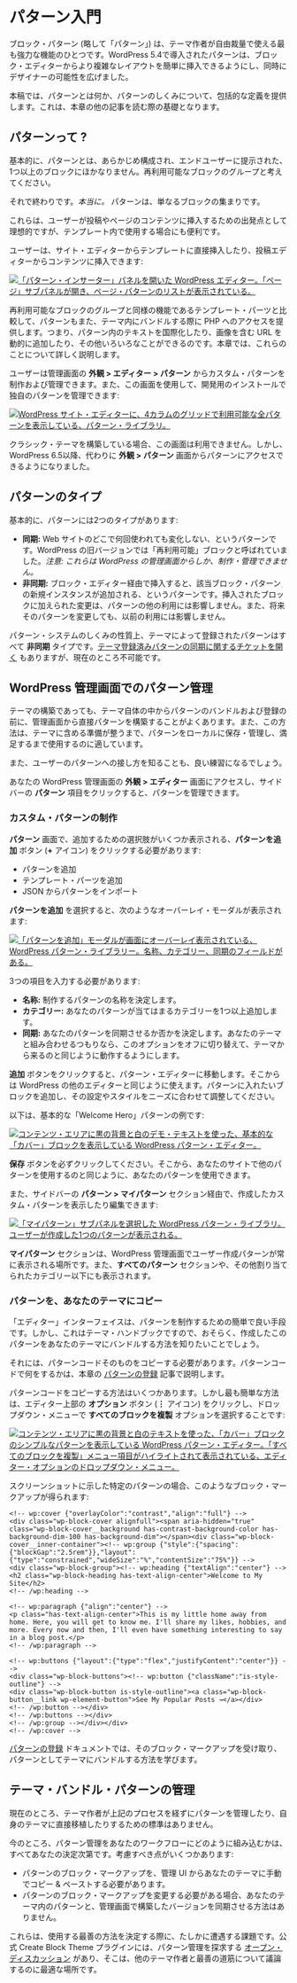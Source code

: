 <!-- 
# Introduction to Patterns
 -->

# パターン入門

<!-- 
Block patterns (“patterns,” for short) are one of the most powerful features at a theme author’s disposal. Introduced in WordPress 5.4, patterns made it easier for users to insert more complex layouts from the block editor while opening a world of possibilities to designers.
 -->

ブロック・パターン (略して「パターン」) は、テーマ作者が自由裁量で使える最も強力な機能のひとつです。WordPress 5.4で導入されたパターンは、ブロック・エディターからより複雑なレイアウトを簡単に挿入できるようにし、同時にデザイナーの可能性を広げました。

<!-- 
This article provides an overarching definition of what patterns are and how they work. This will serve as a foundation as you read through the other articles in this chapter.
 -->

本稿では、パターンとは何か、パターンのしくみについて、包括的な定義を提供します。これは、本章の他の記事を読む際の基礎となります。

<!-- 
## What are patterns?
 -->

## パターンって ?

<!-- 
Essentially, a pattern is nothing more than one or more blocks that have been pre-configured and presented to the end-user. Think of them as reusable groups of blocks.
 -->

基本的に、パターンとは、あらかじめ構成され、エンドユーザーに提示された、1つ以上のブロックにほかなりません。再利用可能なブロックのグループと考えてください。

<!-- 
And that’s it. *Really.* Patterns are just groups of blocks.
 -->

それで終わりです。*本当に。* パターンは、単なるブロックの集まりです。

<!-- 
They are ideal as starting points for users to insert into their post and page content, but they are also useful when used inside of templates.
 -->

これらは、ユーザーが投稿やページのコンテンツに挿入するための出発点として理想的ですが、テンプレート内で使用する場合にも便利です。

<!-- 
Users can insert them directly into a template from the Site Editor or into their content from the Post Editor:
 -->

ユーザーは、サイト・エディターからテンプレートに直接挿入したり、投稿エディターからコンテンツに挿入できます:

<!-- 
[![WordPress editor with the Patterns inserter panel open. The Page sub-panel is open and shows a list of page patterns.](https://i0.wp.com/developer.wordpress.org/files/2024/04/pattern-inserter.jpg?resize=2048%2C1019&ssl=1)](https://i0.wp.com/developer.wordpress.org/files/2024/04/pattern-inserter.jpg?ssl=1)
 -->

[![「パターン・インサーター」パネルを開いた WordPress エディター。「ページ」サブパネルが開き、ページ・パターンのリストが表示されている。](https://i0.wp.com/developer.wordpress.org/files/2024/04/pattern-inserter.jpg?resize=2048%2C1019&ssl=1)](https://i0.wp.com/developer.wordpress.org/files/2024/04/pattern-inserter.jpg?ssl=1)

<!-- 
In comparison to template parts, which is a similar feature for reusable groups of blocks, patterns also give you access to PHP when you bundle them inside a theme. This means that you can internationalize text within them, dynamically add URLs to include images, and more. And you will learn more about these things throughout this chapter.
 -->

再利用可能なブロックのグループと同様の機能であるテンプレート・パーツと比較して、パターンもまた、テーマ内にバンドルする際に PHP へのアクセスを提供します。つまり、パターン内のテキストを国際化したり、画像を含む URL を動的に追加したり、その他いろいろなことができるのです。本章では、これらのことについて詳しく説明します。

<!-- 
Note that users can create and manage custom patterns from the **Appearance > Editor > Patterns** screen in the admin. You can also use this screen to manage your own patterns in your development install:
 -->

ユーザーは管理画面の **外観 > エディター > パターン** からカスタム・パターンを制作および管理できます。また、この画面を使用して、開発用のインストールで独自のパターンを管理できます:

<!-- 
[![Pattern library in the WordPress site editor, which shows a 4-column grid of all available patterns.](https://i0.wp.com/developer.wordpress.org/files/2024/04/pattern-libary.jpg?resize=2048%2C1060&ssl=1)](https://i0.wp.com/developer.wordpress.org/files/2024/04/pattern-libary.jpg?ssl=1)
 -->

[![WordPress サイト・エディターに、4カラムのグリッドで利用可能な全パターンを表示している、パターン・ライブラリ。](https://i0.wp.com/developer.wordpress.org/files/2024/04/pattern-libary.jpg?resize=2048%2C1060&ssl=1)](https://i0.wp.com/developer.wordpress.org/files/2024/04/pattern-libary.jpg?ssl=1)

<!-- 
If you are building a classic theme, this screen is unavailable. But, as of WordPress 6.5, you can access patterns through the **Appearance > Patterns** screen instead.
 -->

クラシック・テーマを構築している場合、この画面は利用できません。しかし、WordPress 6.5以降、代わりに **外観 > パターン** 画面からパターンにアクセスできるようになりました。

<!-- 
## Types of patterns
 -->

## パターンのタイプ

<!-- 
Essentially, there are two types of patterns:
 -->

基本的に、パターンには2つのタイプがあります:

<!-- 
*   **Synced:** Patterns that remain unchanged regardless of how many times or where it’s used on the website. These were formerly called “reusable blocks” in older versions of WordPress. *Note: these can only be created and managed from the WordPress admin.*
*   **Not synced:** Patterns that, when inserted via the Block Editor, create a new instance of the pattern’s blocks. Any changes made to the inserted blocks do not affect other uses of the pattern. Changes to the pattern in the future also do not affect prior uses of it.
 -->

*   **同期:** Web サイトのどこで何回使われても変化しない、というパターンです。WordPress の旧バージョンでは「再利用可能」ブロックと呼ばれていました。*注意: これらは WordPress の管理画面からしか、制作・管理できません。*
*   **非同期:** ブロック・エディター経由で挿入すると、該当ブロック・パターンの新規インスタンスが追加される、というパターンです。挿入されたブロックに加えられた変更は、パターンの他の利用には影響しません。また、将来そのパターンを変更しても、以前の利用には影響しません。

<!-- 
By the nature of how the pattern system works, all patterns registered by the theme are of the **Not synced** type. There is an [open ticket for syncing theme-registered patterns](https://github.com/WordPress/gutenberg/issues/59272), but it is not currently possible.
 -->

パターン・システムのしくみの性質上、テーマによって登録されたパターンはすべて **非同期** タイプです。[テーマ登録済みパターンの同期に関するチケットを開く](https://github.com/WordPress/gutenberg/issues/59272) もありますが、現在のところ不可能です。

<!-- 
## Managing patterns in the WordPress admin
 -->

## WordPress 管理画面でのパターン管理

<!-- 
Even when building a theme, you will often build patterns directly from the admin before bundling and registering them from within the theme itself. This can also be a good way to store and manage your patterns locally until you are satisfied that they are ready to include in your theme.
 -->

テーマの構築であっても、テーマ自体の中からパターンのバンドルおよび登録の前に、管理画面から直接パターンを構築することがよくあります。また、この方法は、テーマに含める準備が整うまで、パターンをローカルに保存・管理し、満足するまで使用するのに適しています。

<!-- 
It’s also good practice to get a feel for how users interact with patterns.
 -->

また、ユーザーのパターンへの接し方を知ることも、良い練習になるでしょう。

<!-- 
You can manage patterns by visiting the **Appearance > Editor** screen in your WordPress admin and clicking on the **Patterns** item in the sidebar.
 -->

あなたの WordPress 管理画面の **外観 > エディター** 画面にアクセスし、サイドバーの **パターン** 項目をクリックすると、パターンを管理できます。

<!-- 
### Creating custom patterns
 -->

### カスタム・パターンの制作

<!-- 
On the **Patterns** screen, you must click on the **Create pattern** button (**+** icon), which will give you a choice to create several options:
 -->

**パターン** 画面で、追加するための選択肢がいくつか表示される、**パターンを追加** ボタン (**+** アイコン) をクリックする必要があります:

<!-- 
*   Create pattern
*   Create template part
*   Import pattern from JSON
 -->

*   パターンを追加
*   テンプレート・パーツを追加
*   JSON からパターンをインポート

<!-- 
Select the **Create pattern** option, which will trigger an overlay modal that looks like this:
 -->

**パターンを追加** を選択すると、次のようなオーバーレイ・モーダルが表示されます:

<!-- 
[![WordPress pattern library with the "Create pattern" modal overlaying the screen. It has name, categories, and synced fields.](https://i0.wp.com/developer.wordpress.org/files/2024/04/create-pattern-modal.webp?resize=2048%2C1060&ssl=1)](https://i0.wp.com/developer.wordpress.org/files/2024/04/create-pattern-modal.webp?ssl=1)
 -->

[![「パターンを追加」モーダルが画面にオーバーレイ表示されている、WordPress パターン・ライブラリー。名称、カテゴリー、同期のフィールドがある。](https://i0.wp.com/developer.wordpress.org/files/2024/04/create-pattern-modal.webp?resize=2048%2C1060&ssl=1)](https://i0.wp.com/developer.wordpress.org/files/2024/04/create-pattern-modal.webp?ssl=1)

<!-- 
You’ll need to fill out three fields:
 -->

3つの項目を入力する必要があります:

<!-- 
*   **Name:** Decide on a name for the pattern you are creating.
*   **Categories:** Add one or more categories that your pattern will fit into.
*   **Synced:** Decide on whether your pattern should be synced. If you plan to ship this with your theme, you should toggle this option off just so that it behaves the same as it would coming from a theme.
 -->

*   **名称:** 制作するパターンの名称を決定します。
*   **カテゴリー:** あなたのパターンが当てはまるカテゴリーを1つ以上追加します。
*   **同期:** あなたのパターンを同期させるか否かを決定します。あなたのテーマと組み合わせるつもりなら、このオプションをオフに切り替えて、テーマから来るのと同じように動作するようにします。

<!-- 
Once you click the **Create** button, it will take you to the Pattern Editor. From there, it works just like any other Editor in WordPress. Add the blocks that you want to in your pattern and adjust their settings and styles to suit your needs.
 -->

**追加** ボタンをクリックすると、パターン・エディターに移動します。そこからは WordPress の他のエディターと同じように使えます。パターンに入れたいブロックを追加し、その設定やスタイルをニーズに合わせて調整してください。

<!-- 
Here is an example of a basic “Welcome Hero” pattern:
 -->

以下は、基本的な「Welcome Hero」パターンの例です:

<!-- 
[![WordPress pattern editor that shows a basic Cover block with a black background and white demo text in the content area.](https://i0.wp.com/developer.wordpress.org/files/2024/04/pattern-editor.webp?resize=2048%2C1060&ssl=1)](https://i0.wp.com/developer.wordpress.org/files/2024/04/pattern-editor.webp?ssl=1)
 -->

[![コンテンツ・エリアに黒の背景と白のデモ・テキストを使った、基本的な「カバー」ブロックを表示している WordPress パターン・エディター。](https://i0.wp.com/developer.wordpress.org/files/2024/04/pattern-editor.webp?resize=2048%2C1060&ssl=1)](https://i0.wp.com/developer.wordpress.org/files/2024/04/pattern-editor.webp?ssl=1)

<!-- 
Just be sure to hit the **Save** button. From there, you can use your pattern just like you’d use any other pattern on your site.
 -->

**保存** ボタンを必ずクリックしてください。そこから、あなたのサイトで他のパターンを使用するのと同じように、あなたのパターンを使用できます。

<!-- 
You can also view and edit any custom patterns you’ve created via the **Patterns > My Patterns** section in the sidebar:
 -->

また、サイドバーの **パターン > マイパターン** セクション経由で、作成したカスタム・パターンを表示したり編集できます:

<!-- 
[![WordPress pattern library with the "My patterns" sub-panel selected. It shows a single pattern that has been created by the user.](https://i0.wp.com/developer.wordpress.org/files/2024/04/my-patterns.webp?resize=2048%2C1060&ssl=1)](https://i0.wp.com/developer.wordpress.org/files/2024/04/my-patterns.webp?ssl=1)
 -->

[![「マイパターン」サブパネルを選択した WordPress パターン・ライブラリ。ユーザーが作成した1つのパターンが表示される。](https://i0.wp.com/developer.wordpress.org/files/2024/04/my-patterns.webp?resize=2048%2C1060&ssl=1)](https://i0.wp.com/developer.wordpress.org/files/2024/04/my-patterns.webp?ssl=1)

<!-- 
The **My Patterns** section is always where any user-created patterns will appear in the WordPress admin. They will also appear under the **All patterns** section and any other categories they were assigned to.
 -->

**マイパターン** セクションは、WordPress 管理画面でユーザー作成パターンが常に表示される場所です。また、**すべてのパターン** セクションや、その他割り当てられたカテゴリー以下にも表示されます。

<!-- 
### Copying a pattern to your theme
 -->

### パターンを、あなたのテーマにコピー

<!-- 
The Editor interface is a nice and easy method for creating patterns. But this is the Theme Handbook, so you’re probably wanting to know how to bundle this pattern that you’ve created with your theme.
 -->

「エディター」インターフェイスは、パターンを制作するための簡単で良い手段です。しかし、これはテーマ・ハンドブックですので、おそらく、作成したこのパターンをあなたのテーマにバンドルする方法を知りたいことでしょう。

<!-- 
For that, you need to copy the pattern code itself. You’ll learn what to do with pattern code in the [Registering Patterns](https://developer.wordpress.org/themes/patterns/registering-patterns/) article in this chapter.
 -->

それには、パターンコードそのものをコピーする必要があります。パターンコードで何をするかは、本章の [パターンの登録](https://developer.wordpress.org/themes/patterns/registering-patterns/) 記事で説明します。

<!-- 
There are a few different methods for copying pattern code. But the easiest way is to click the **Options** button (**⋮** icon) at the top of the editor and select the **Copy all blocks** option in the dropdown menu:
 -->

パターンコードをコピーする方法はいくつかあります。しかし最も簡単な方法は、エディター上部の **オプション** ボタン (**⋮** アイコン) をクリックし、ドロップダウン・メニューで **すべてのブロックを複製** オプションを選択することです:

<!-- 
[![WordPress pattern editor with a simple pattern of a Cover block with black background and white text shown in the content area. The editor options dropdown menu is shown with the "Copy all blocks" menu item highlighted.](https://i0.wp.com/developer.wordpress.org/files/2024/04/copy-pattern.webp?resize=2048%2C1060&ssl=1)](https://i0.wp.com/developer.wordpress.org/files/2024/04/copy-pattern.webp?ssl=1)
 -->

[![コンテンツ・エリアに黒の背景と白のテキストを使った、「カバー」ブロックのシンプルなパターンを表示している WordPress パターン・エディター。「すべてのブロックを複製」メニュー項目がハイライトされて表示されている、エディター・オプションのドロップダウン・メニュー。](https://i0.wp.com/developer.wordpress.org/files/2024/04/copy-pattern.webp?resize=2048%2C1060&ssl=1)](https://i0.wp.com/developer.wordpress.org/files/2024/04/copy-pattern.webp?ssl=1)

<!-- 
For the particular pattern shown in the screenshot, it will give you this block markup:
 -->

スクリーンショットに示した特定のパターンの場合、このようなブロック・マークアップが得られます:

```markup
<!-- wp:cover {"overlayColor":"contrast","align":"full"} -->
<div class="wp-block-cover alignfull"><span aria-hidden="true" class="wp-block-cover__background has-contrast-background-color has-background-dim-100 has-background-dim"></span><div class="wp-block-cover__inner-container"><!-- wp:group {"style":{"spacing":{"blockGap":"2.5rem"}},"layout":{"type":"constrained","wideSize":"%","contentSize":"75%"}} -->
<div class="wp-block-group"><!-- wp:heading {"textAlign":"center"} -->
<h2 class="wp-block-heading has-text-align-center">Welcome to My Site</h2>
<!-- /wp:heading -->

<!-- wp:paragraph {"align":"center"} -->
<p class="has-text-align-center">This is my little home away from home. Here, you will get to know me. I'll share my likes, hobbies, and more. Every now and then, I'll even have something interesting to say in a blog post.</p>
<!-- /wp:paragraph -->

<!-- wp:buttons {"layout":{"type":"flex","justifyContent":"center"}} -->
<div class="wp-block-buttons"><!-- wp:button {"className":"is-style-outline"} -->
<div class="wp-block-button is-style-outline"><a class="wp-block-button__link wp-element-button">See My Popular Posts →︎</a></div>
<!-- /wp:button --></div>
<!-- /wp:buttons --></div>
<!-- /wp:group --></div></div>
<!-- /wp:cover -->
```

<!-- 
In the [Registering Patterns](https://developer.wordpress.org/themes/patterns/registering-patterns/) documentation, you will learn how to take that block markup and bundle it as a pattern with your theme.
 -->

[パターンの登録](https://developer.wordpress.org/themes/patterns/registering-patterns/) ドキュメントでは、そのブロック・マークアップを受け取り、パターンとしてテーマにバンドルする方法を学びます。

<!-- 
## Managing theme-bundled patterns
 -->

## テーマ・バンドル・パターンの管理

<!-- 
There is currently no standard for theme authors to manage their patterns or port them directly to their theme without going through the process outlined above.
 -->

現在のところ、テーマ作者が上記のプロセスを経ずにパターンを管理したり、自身のテーマに直接移植したりするための標準はありません。

<!-- 
For the moment, it’s entirely up to you to decide how you want to integrate pattern management into your workflow. Some things to consider:
 -->

今のところ、パターン管理をあなたのワークフローにどのように組み込むかは、すべてあなたの決定次第です。考慮すべき点がいくつかあります:

<!-- 
*   You’ll need to manually copy and paste a pattern’s block markup from the admin UI to your theme.
*   If you need to make changes to a pattern’s block markup, there’s no way to keep the pattern in your theme and the version you built in the admin in sync.
 -->

*   パターンのブロック・マークアップを、管理 UI からあなたのテーマに手動でコピー & ペーストする必要があります。
*   パターンのブロック・マークアップを変更する必要がある場合、あなたのテーマ内のパターンと、管理画面で構築したバージョンを同期させる方法はありません。

<!-- 
These are certainly challenges that you’ll encounter when deciding the best method to use. There is an [open discussion](https://github.com/WordPress/create-block-theme/issues/287) for the official Create Block Theme plugin that would explore pattern management, and that is the best place to discuss with other theme authors the best path forward.
 -->

これらは、使用する最善の方法を決定する際に、たしかに遭遇する課題です。公式 Create Block Theme プラグインには、パターン管理を探求する [オープン・ディスカッション](https://github.com/WordPress/create-block-theme/issues/287) があり、そこは、他のテーマ作者と最善の道筋について議論するのに最適な場所です。